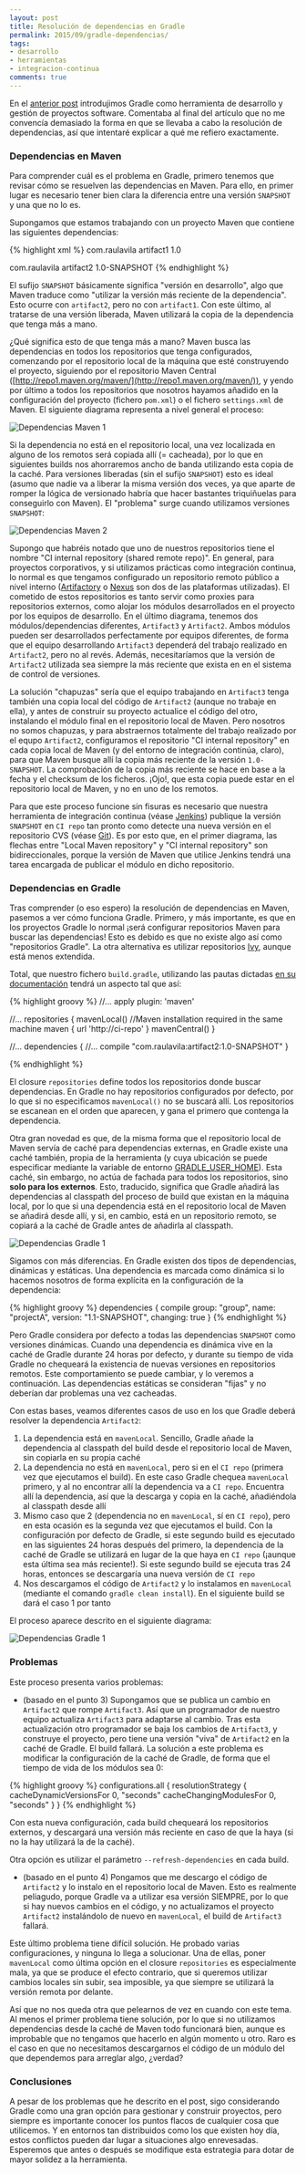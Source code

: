 ```yaml
---
layout: post
title: Resolución de dependencias en Gradle
permalink: 2015/09/gradle-dependencias/
tags:
- desarrollo
- herramientas
- integracion-continua
comments: true
---
```


En el [anterior post](/2015/09/gradle-desde-maven) introdujimos Gradle como herramienta de desarrollo y gestión de proyectos software. Comentaba al final del artículo que no me convencía demasiado la forma en que se llevaba a cabo la resolución de dependencias, así que intentaré explicar a qué me refiero exactamente.

<!--break-->

### Dependencias en Maven

Para comprender cuál es el problema en Gradle, primero tenemos que revisar cómo se resuelven las dependencias en Maven. Para ello, en primer lugar es necesario tener bien clara la diferencia entre una versión `SNAPSHOT` y una que no lo es.

Supongamos que estamos trabajando con un proyecto Maven que contiene las siguientes dependencias:

{% highlight xml %}
<dependency>
    <groupId>com.raulavila</groupId>
    <artifactId>artifact1</artifactId>
    <version>1.0</version>
</dependency>

<dependency>
    <groupId>com.raulavila</groupId>
    <artifactId>artifact2</artifactId>
    <version>1.0-SNAPSHOT</version>
</dependency>
{% endhighlight %}

El sufijo `SNAPSHOT` básicamente significa "versión en desarrollo", algo que Maven traduce como "utilizar la versión más reciente de la dependencia". Esto ocurre con `artifact2`, pero no con `artifact1`. Con este último, al tratarse de una versión liberada, Maven utilizará la copia de la dependencia que tenga más a mano.

¿Qué significa esto de que tenga más a mano? Maven busca las dependencias en todos los repositorios que tenga configurados, comenzando por el repositorio local de la máquina que esté construyendo el proyecto, siguiendo por el repositorio Maven Central ([http://repo1.maven.org/maven/](http://repo1.maven.org/maven/)), y yendo por último a todos los repositorios que nosotros hayamos añadido en la configuración del proyecto (fichero `pom.xml`) o el fichero `settings.xml` de Maven. El siguiente diagrama representa a nivel general el proceso:

![Dependencias Maven 1](/public/pictures/dependencias/dep-maven-1.jpg)

Si la dependencia no está en el repositorio local, una vez localizada en alguno de los remotos será copiada allí (= cacheada), por lo que en siguientes builds nos ahorraremos ancho de banda utilizando esta copia de la caché. Para versiones liberadas (sin el sufijo `SNAPSHOT`) esto es ideal (asumo que nadie va a liberar la misma versión dos veces, ya que aparte de romper la lógica de versionado habría que hacer bastantes triquiñuelas para conseguirlo con Maven). El "problema" surge cuando utilizamos versiones `SNAPSHOT`:

![Dependencias Maven 2](/public/pictures/dependencias/dep-maven-2.jpg)

Supongo que habréis notado que uno de nuestros repositorios tiene el nombre "CI internal repository (shared remote repo)". En general, para proyectos corporativos, y si utilizamos prácticas como integración continua, lo normal es que tengamos configurado un repositorio remoto público a nivel interno ([Artifactory](http://www.jfrog.com/artifactory/) o [Nexus](http://www.sonatype.com/nexus/product-overview) son dos de las plataformas utilizadas). El cometido de estos repositorios es tanto servir como proxies para repositorios externos, como alojar los módulos desarrollados en el proyecto por los equipos de desarrollo. En el último diagrama, tenemos dos módulos/dependencias diferentes, `Artifact3` y `Artifact2`. Ambos módulos pueden ser desarrollados perfectamente por equipos diferentes, de forma que el equipo desarrollando `Artifact3` dependerá del trabajo realizado en `Artifact2`, pero no al revés. Además, necesitaríamos que la versión de `Artifact2` utilizada sea siempre la más reciente que exista en en el sistema de control de versiones.

La solución "chapuzas" sería que el equipo trabajando en `Artifact3` tenga también una copia local del código de `Artifact2` (aunque no trabaje en ella), y antes de construir su proyecto actualice el código del otro, instalando el módulo final en el repositorio local de Maven. Pero nosotros no somos chapuzas, y para abstraernos totalmente del trabajo realizado por el equpo `Artifact2`, configuramos el repositorio "CI internal repository" en cada copia local de Maven (y del entorno de integración continúa, claro), para que Maven busque allí la copia más reciente de la versión `1.0-SNAPSHOT`. La comprobación de la copia más reciente se hace en base a la fecha y el checksum de los ficheros. ¡Ojo!, que esta copia puede estar en el repositorio local de Maven, y no en uno de los remotos.

Para que este proceso funcione sin fisuras es necesario que nuestra herramienta de integración continua (véase [Jenkins](https://jenkins-ci.org/)) publique la versión `SNAPSHOT` en `CI repo` tan pronto como detecte una nueva versión en el repositorio CVS (véase [Git](https://git-scm.com/)). Es por esto que, en el primer diagrama, las flechas entre "Local Maven repository" y "CI internal repository" son bidireccionales, porque la versión de Maven que utilice Jenkins tendrá una tarea encargada de publicar el módulo en dicho repositorio.

### Dependencias en Gradle

Tras comprender (o eso espero) la resolución de dependencias en Maven, pasemos a ver cómo funciona Gradle. Primero, y más importante, es que en los proyectos Gradle lo normal ¡será configurar repositorios Maven para buscar las dependencias! Esto es debido es que no existe algo así como "repositorios Gradle". La otra alternativa es utilizar repositorios [Ivy](http://ant.apache.org/ivy/history/latest-milestone/tutorial/build-repository.html), aunque está menos extendida.

Total, que nuestro fichero `build.gradle`, utilizando las pautas dictadas [en su documentación](https://docs.gradle.org/current/userguide/artifact_dependencies_tutorial.html) tendrá un aspecto tal que así:

{% highlight groovy %}
//...
apply plugin: 'maven'

//...
repositories {
    mavenLocal()  //Maven installation required in the same machine
    maven {
        url 'http://ci-repo'
    }
    mavenCentral()
}

//...
dependencies {
    //...
    compile "com.raulavila:artifact2:1.0-SNAPSHOT"
}

{% endhighlight %}

El closure `repositories` define todos los repositorios donde buscar dependencias. En Gradle no hay repositorios configurados por defecto, por lo que si no especificamos `mavenLocal()` no se buscará allí. Los repositorios se escanean en el orden que aparecen, y gana el primero que contenga la dependencia.

Otra gran novedad es que, de la misma forma que el repositorio local de Maven servía de caché para dependencias externas, en Gradle existe una caché también, propia de la herramienta (y cuya ubicación se puede especificar mediante la variable de entorno [GRADLE_USER_HOME](http://blog.james-carr.org/2011/05/04/setting-gradle-cache-to-a-common-location/)). Esta caché, sin embargo, no actúa de fachada para todos los repositorios, sino **solo para los externos**. Esto, traducido, significa que Gradle añadirá las dependencias al classpath del proceso de build que existan en la máquina local, por lo que si una dependencia está en el repositorio local de Maven se añadirá desde allí, y si, en cambio, está en un repositorio remoto, se copiará a la caché de Gradle antes de añadirla al classpath.

![Dependencias Gradle 1](/public/pictures/dependencias/dep-gradle-1.jpg)

Sigamos con más diferencias. En Gradle existen dos tipos de dependencias, dinámicas y estáticas. Una dependencia es marcada como dinámica si lo hacemos nosotros de forma explícita en la configuración de la dependencia:

{% highlight groovy %}
dependencies {
    compile group: "group", name: "projectA", version: "1.1-SNAPSHOT", changing: true
}
{% endhighlight %}

Pero Gradle considera por defecto a todas las dependencias `SNAPSHOT` como versiones dinámicas. Cuando una dependencia es dinámica vive en la caché de Gradle durante 24 horas por defecto, y durante su tiempo de vida Gradle no chequeará la existencia de nuevas versiones en repositorios remotos. Este comportamiento se puede cambiar, y lo veremos a continuación. Las dependencias estáticas se consideran "fijas" y no deberían dar problemas una vez cacheadas.

Con estas bases, veamos diferentes casos de uso en los que Gradle deberá resolver la dependencia `Artifact2`:

1. La dependencia está en `mavenLocal`. Sencillo, Gradle añade la dependencia al classpath del build desde el repositorio local de Maven, sin copiarla en su propia caché
2. La dependencia no está en `mavenLocal`, pero si en el `CI repo` (primera vez que ejecutamos el build). En este caso Gradle chequea `mavenLocal` primero, y al no encontrar allí la dependencia va a `CI repo`. Encuentra allí la dependencia, así que la descarga y copia en la caché, añadiéndola al classpath desde allí
3. Mismo caso que 2 (dependencia no en `mavenLocal`, sí en `CI repo`), pero en esta ocasión es la segunda vez que ejecutamos el build. Con la configuración por defecto de Gradle, si este segundo build es ejecutado en las siguientes 24 horas después del primero, la dependencia de la caché de Gradle se utilizará en lugar de la que haya en `CI repo` (¡aunque esta última sea más reciente!). Si este segundo build se ejecuta tras 24 horas, entonces se descargaría una nueva versión de `CI repo`
4. Nos descargamos el código de `Artifact2` y lo instalamos en `mavenLocal` (mediante el comando `gradle clean install`). En el siguiente build se dará el caso 1 por tanto

El proceso aparece descrito en el siguiente diagrama:

![Dependencias Gradle 1](/public/pictures/dependencias/dep-gradle-2.jpg)

### Problemas

Este proceso presenta varios problemas:

* (basado en el punto 3) Supongamos que se publica un cambio en `Artifact2` que rompe `Artifact3`. Así que un programador de nuestro equipo actualiza `Artifact3` para adaptarse al cambio. Tras esta actualización otro programador se baja los cambios de `Artifact3`, y construye el proyecto, pero tiene una versión "viva" de `Artifact2` en la caché de Gradle. El build fallará. La solución a este problema es modificar la configuración de la caché de Gradle, de forma que el tiempo de vida de los módulos sea 0:

{% highlight groovy %}
configurations.all {
    resolutionStrategy {
        cacheDynamicVersionsFor 0, "seconds"
        cacheChangingModulesFor 0, "seconds"
    }
}
{% endhighlight %}

Con esta nueva configuración, cada build chequeará los repositorios externos, y descargará una versión más reciente en caso de que la haya (si no la hay utilizará la de la caché).

Otra opción es utilizar el parámetro `--refresh-dependencies` en cada build.

* (basado en el punto 4) Pongamos que me descargo el código de `Artifact2` y lo instalo en el repositorio local de Maven. Esto es realmente peliagudo, porque Gradle va a utilizar esa versión SIEMPRE, por lo que si hay nuevos cambios en el código, y no actualizamos el proyecto `Artifact2` instalándolo de nuevo en `mavenLocal`, el build de `Artifact3` fallará.

Este último problema tiene difícil solución. He probado varias configuraciones, y ninguna lo llega a solucionar. Una de ellas, poner `mavenLocal` como última opción en el closure `repositories` es especialmente mala, ya que se produce el efecto contrario, que si queremos utilizar cambios locales sin subir, sea imposible, ya que siempre se utilizará la versión remota por delante.

Así que no nos queda otra que pelearnos de vez en cuando con este tema. Al menos el primer problema tiene solución, por lo que si no utilizamos dependencias desde la caché de Maven todo funcionará bien, aunque es improbable que no tengamos que hacerlo en algún momento u otro. Raro es el caso en que no necesitamos descargarnos el código de un módulo del que dependemos para arreglar algo, ¿verdad?

### Conclusiones

A pesar de los problemas que he descrito en el post, sigo considerando Gradle como una gran opción para gestionar y construir proyectos, pero siempre es importante conocer los puntos flacos de cualquier cosa que utilicemos. Y en entornos tan distribuidos como los que existen hoy día, estos conflictos pueden dar lugar a situaciones algo enrevesadas. Esperemos que antes o después se modifique esta estrategia para dotar de mayor solidez a la herramienta.
